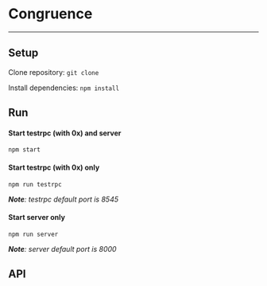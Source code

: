 # **Congruence**
---
## Setup

Clone repository:
```git clone```

Install dependencies:
```npm install```

## Run
#### Start testrpc (with 0x) and server
```npm start```

#### Start testrpc (with 0x) only
```npm run testrpc```

*__Note__: testrpc default port is 8545*

#### Start server only
```npm run server```

*__Note__: server default port is 8000*

## API